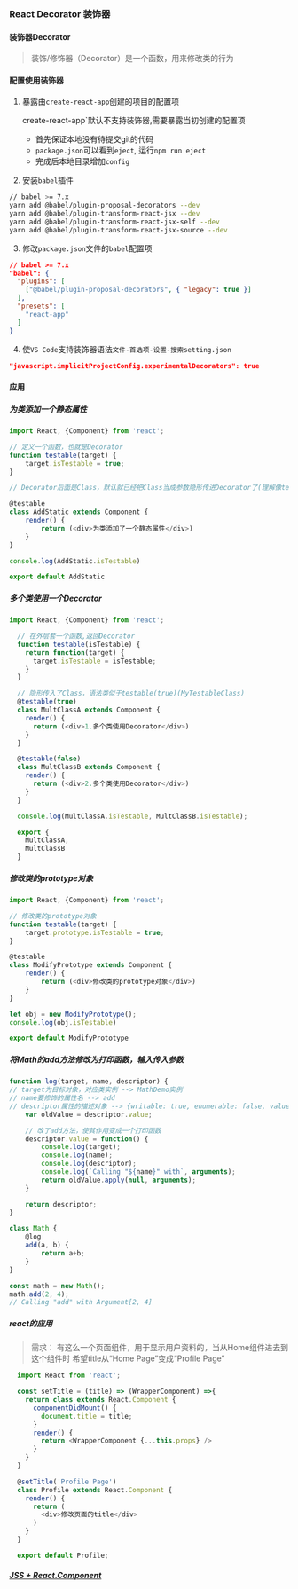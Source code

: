 ### React Decorator 装饰器
  #### 装饰器Decorator
  > 装饰/修饰器（Decorator）是一个函数，用来修改类的行为

  #### 配置使用装饰器
  1. 暴露由`create-react-app`创建的项目的配置项

     create-react-app`默认不支持装饰器,需要暴露当初创建的配置项

     	* 首先保证本地没有待提交git的代码
     	* `package.json`可以看到`eject`, 运行`npm run eject`	
     	* 完成后本地目录增加`config`

  2. 安装`babel`插件

```bash
// babel >= 7.x
yarn add @babel/plugin-proposal-decorators --dev
yarn add @babel/plugin-transform-react-jsx --dev
yarn add @babel/plugin-transform-react-jsx-self --dev
yarn add @babel/plugin-transform-react-jsx-source --dev
```
  3. 修改`package.json`文件的`babel`配置项

```json
// babel >= 7.x
"babel": {
  "plugins": [
    ["@babel/plugin-proposal-decorators", { "legacy": true }]
  ],
  "presets": [
    "react-app"
  ]
}
```
  4. 使`VS Code`支持装饰器语法`文件-首选项-设置-搜索setting.json`

```json
"javascript.implicitProjectConfig.experimentalDecorators": true
```

  #### 应用

##### 为类添加一个静态属性

```javascript
import React, {Component} from 'react';

// 定义一个函数，也就是Decorator
function testable(target) {
	target.isTestable = true;
}

// Decorator后面是Class，默认就已经把Class当成参数隐形传进Decorator了(理解像testable(AddStatic))

@testable
class AddStatic extends Component {
    render() {
    	return (<div>为类添加了一个静态属性</div>)
	}
}

console.log(AddStatic.isTestable)

export default AddStatic
```

##### 多个类使用一个Decorator

```javascript
import React, {Component} from 'react';

  // 在外层套一个函数,返回Decorator
  function testable(isTestable) {
    return function(target) {
      target.isTestable = isTestable;
    }
  }

  // 隐形传入了Class，语法类似于testable(true)(MyTestableClass)
  @testable(true)
  class MultClassA extends Component {
    render() {
      return (<div>1.多个类使用Decorator</div>)
    }
  }

  @testable(false)
  class MultClassB extends Component {
    render() {
      return (<div>2.多个类使用Decorator</div>)
    }
  }

  console.log(MultClassA.isTestable, MultClassB.isTestable);

  export {
    MultClassA,
    MultClassB
  }
```

##### 修改类的prototype对象

```javascript
import React, {Component} from 'react';

// 修改类的prototype对象
function testable(target) {
	target.prototype.isTestable = true;
}

@testable
class ModifyPrototype extends Component {
    render() {
    	return (<div>修改类的prototype对象</div>)
    }
}

let obj = new ModifyPrototype();
console.log(obj.isTestable)

export default ModifyPrototype
```

##### 将Math的add方法修改为打印函数，输入传入参数

```javascript
function log(target, name, descriptor) {
// target为目标对象，对应类实例 --> MathDemo实例
// name要修饰的属性名 --> add
// descriptor属性的描述对象 --> {writable: true, enumerable: false, value: f, configurable: true}
    var oldValue = descriptor.value;

    // 改了add方法，使其作用变成一个打印函数
    descriptor.value = function() {
        console.log(target);
        console.log(name);
        console.log(descriptor);
        console.log(`Calling "${name}" with`, arguments);
        return oldValue.apply(null, arguments);
    }

    return descriptor;
}

class Math {
    @log
    add(a, b) {
        return a+b;
	}
}

const math = new Math();
math.add(2, 4);
// Calling "add" with Argument[2, 4]
```

##### react的应用

  > 需求：
  > 有这么一个页面组件，用于显示用户资料的，当从Home组件进去到这个组件时
  > 希望title从“Home Page”变成“Profile Page”

```javascript
  import React from 'react';

  const setTitle = (title) => (WrapperComponent) =>{
    return class extends React.Component {
      componentDidMount() {
        document.title = title;
      }
      render() {
        return <WrapperComponent {...this.props} />
      }
    }
  }

  @setTitle('Profile Page')
  class Profile extends React.Component {
    render() {
      return (
        <div>修改页面的title</div>
      )
    }
  }

  export default Profile;
```

  ##### [JSS + React.Component](https://github.com/KayanChan/weekly-javascript/blob/master/reactjs-summary/jss.md)